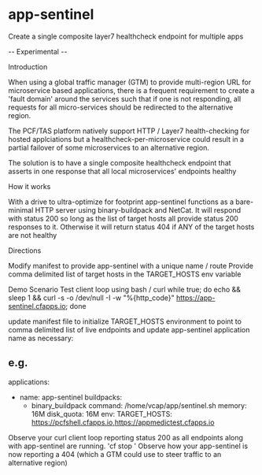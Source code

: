 # app-sentinel
Create a single composite layer7 healthcheck endpoint for multiple apps

-- Experimental --

Introduction

When using a global traffic manager (GTM) to provide multi-region URL for microservice based applications, there is a frequent requirement to create a 'fault domain' around the services such that if one is not responding, all requests for all micro-services should be redirected to the alternative region.

The PCF/TAS platform natively support HTTP / Layer7 health-checking for hosted applciations but a healthcheck-per-microservice could result in a partial failover of some microservices to an alternative region. 

The solution is to have a single composite healthcheck endpoint that asserts in one response that all local microservices' endpoints healthy


How it works

With a drive to ultra-optimize for footprint app-sentinel functions as a bare-minimal HTTP server using binary-buildpack and NetCat. It will respond with status 200 so long as the list of target hosts all provide status 200 responses to it. Otherwise it will return status 404 if ANY of the target hosts are not healthy


Directions

Modify manifest to provide app-sentinel with a unique name / route
Provide comma delimited list of target hosts in the TARGET_HOSTS env variable

Demo Scenario
Test client loop using bash / curl
  while true; do echo && sleep 1 && curl -s -o /dev/null -I -w "%{http_code}" https://app-sentinel.cfapps.io; done
  
update manifest file to initialize TARGET_HOSTS environment to point to comma delimited list of live endpoints and update app-sentinel application name as necessary:

e.g.
---
applications:
- name: app-sentinel
  buildpacks:
    - binary_buildpack
  command: /home/vcap/app/sentinel.sh
  memory: 16M
  disk_quota: 16M
  env:
     TARGET_HOSTS: https://pcfshell.cfapps.io,https://appmedictest.cfapps.io
     

Observe your curl client loop reporting status 200 as all endpoints along with app-sentinel are running.
'cf stop <app1>'
Observe how your app-sentinel is now reporting a 404 (which a GTM could use to steer traffic to an alternative region)



